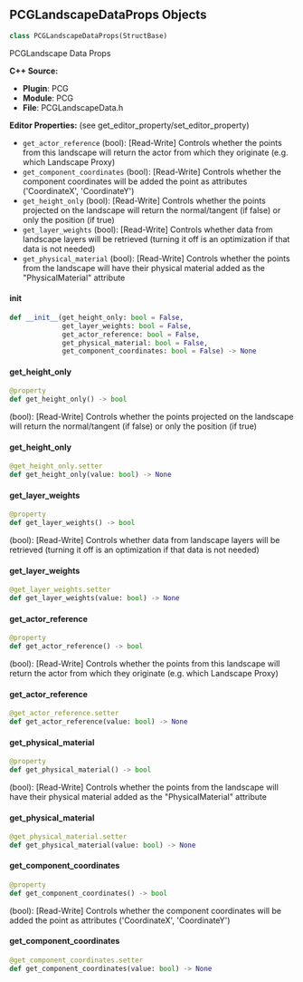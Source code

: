 ## PCGLandscapeDataProps Objects

```python
class PCGLandscapeDataProps(StructBase)
```

PCGLandscape Data Props

**C++ Source:**

- **Plugin**: PCG
- **Module**: PCG
- **File**: PCGLandscapeData.h

**Editor Properties:** (see get_editor_property/set_editor_property)

- ``get_actor_reference`` (bool):  [Read-Write] Controls whether the points from this landscape will return the actor from which they originate (e.g. which Landscape Proxy)
- ``get_component_coordinates`` (bool):  [Read-Write] Controls whether the component coordinates will be added the point as attributes ('CoordinateX', 'CoordinateY')
- ``get_height_only`` (bool):  [Read-Write] Controls whether the points projected on the landscape will return the normal/tangent (if false) or only the position (if true)
- ``get_layer_weights`` (bool):  [Read-Write] Controls whether data from landscape layers will be retrieved (turning it off is an optimization if that data is not needed)
- ``get_physical_material`` (bool):  [Read-Write] Controls whether the points from the landscape will have their physical material added as the "PhysicalMaterial" attribute

<a id="unreal.PCGLandscapeDataProps.__init__"></a>

#### __init__

```python
def __init__(get_height_only: bool = False,
             get_layer_weights: bool = False,
             get_actor_reference: bool = False,
             get_physical_material: bool = False,
             get_component_coordinates: bool = False) -> None
```

<a id="unreal.PCGLandscapeDataProps.get_height_only"></a>

#### get_height_only

```python
@property
def get_height_only() -> bool
```

(bool):  [Read-Write] Controls whether the points projected on the landscape will return the normal/tangent (if false) or only the position (if true)

<a id="unreal.PCGLandscapeDataProps.get_height_only"></a>

#### get_height_only

```python
@get_height_only.setter
def get_height_only(value: bool) -> None
```

<a id="unreal.PCGLandscapeDataProps.get_layer_weights"></a>

#### get_layer_weights

```python
@property
def get_layer_weights() -> bool
```

(bool):  [Read-Write] Controls whether data from landscape layers will be retrieved (turning it off is an optimization if that data is not needed)

<a id="unreal.PCGLandscapeDataProps.get_layer_weights"></a>

#### get_layer_weights

```python
@get_layer_weights.setter
def get_layer_weights(value: bool) -> None
```

<a id="unreal.PCGLandscapeDataProps.get_actor_reference"></a>

#### get_actor_reference

```python
@property
def get_actor_reference() -> bool
```

(bool):  [Read-Write] Controls whether the points from this landscape will return the actor from which they originate (e.g. which Landscape Proxy)

<a id="unreal.PCGLandscapeDataProps.get_actor_reference"></a>

#### get_actor_reference

```python
@get_actor_reference.setter
def get_actor_reference(value: bool) -> None
```

<a id="unreal.PCGLandscapeDataProps.get_physical_material"></a>

#### get_physical_material

```python
@property
def get_physical_material() -> bool
```

(bool):  [Read-Write] Controls whether the points from the landscape will have their physical material added as the "PhysicalMaterial" attribute

<a id="unreal.PCGLandscapeDataProps.get_physical_material"></a>

#### get_physical_material

```python
@get_physical_material.setter
def get_physical_material(value: bool) -> None
```

<a id="unreal.PCGLandscapeDataProps.get_component_coordinates"></a>

#### get_component_coordinates

```python
@property
def get_component_coordinates() -> bool
```

(bool):  [Read-Write] Controls whether the component coordinates will be added the point as attributes ('CoordinateX', 'CoordinateY')

<a id="unreal.PCGLandscapeDataProps.get_component_coordinates"></a>

#### get_component_coordinates

```python
@get_component_coordinates.setter
def get_component_coordinates(value: bool) -> None
```

<a id="unreal.PCGWorldCommonQueryParams"></a>